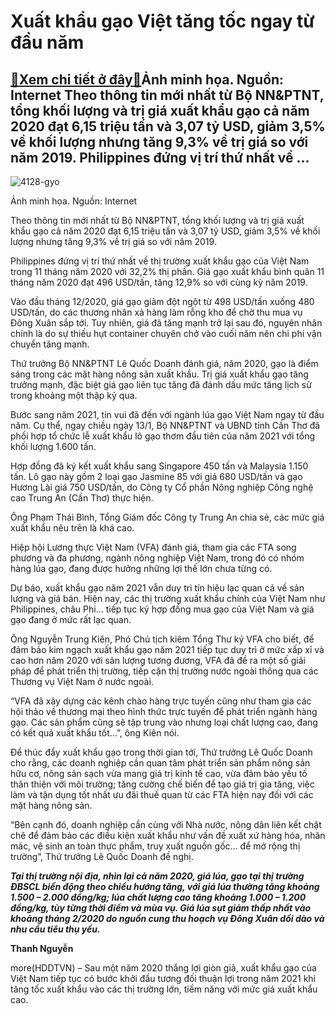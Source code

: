 Xuất khẩu gạo Việt tăng tốc ngay từ đầu năm
===========================================

[:gift:Xem chi tiết ở đây:gift:](https://hddtvn.com/xuat-khau-gao-viet-tang-toc-ngay-tu-dau-nam/)Ảnh minh họa. Nguồn: Internet Theo thông tin mới nhất từ Bộ NN&PTNT, tổng khối lượng và trị giá xuất khẩu gạo cả năm 2020 đạt 6,15 triệu tấn và 3,07 tỷ USD, giảm 3,5% về khối lượng nhưng tăng 9,3% về trị giá so với năm 2019. Philippines đứng vị trí thứ nhất về …
----------------------------------------------------------------------------------------------------------------------------------------------------------------------------------------------------------------------------------------------------------------------





![4128-gyo](https://hddtvn.com/wp-content/uploads/2021/01/4128_gYo.jpg "Xuất khẩu gạo Việt tăng tốc ngay từ đầu năm")


Ảnh minh họa. Nguồn: Internet



Theo thông tin mới nhất từ Bộ NN&PTNT, tổng khối lượng và trị giá xuất khẩu gạo cả năm 2020 đạt 6,15 triệu tấn và 3,07 tỷ USD, giảm 3,5% về khối lượng nhưng tăng 9,3% về trị giá so với năm 2019.


Philippines đứng vị trí thứ nhất về thị trường xuất khẩu gạo của Việt Nam trong 11 tháng năm 2020 với 32,2% thị phần. Giá gạo xuất khẩu bình quân 11 tháng năm 2020 đạt 496 USD/tấn, tăng 12,9% so với cùng kỳ năm 2019.


Vào đầu tháng 12/2020, giá gạo giảm đột ngột từ 498 USD/tấn xuống 480 USD/tấn, do các thương nhân xả hàng làm rỗng kho để chờ thu mua vụ Đông Xuân sắp tới. Tuy nhiên, giá đã tăng mạnh trở lại sau đó, nguyên nhân chính là do sự thiếu hụt container chuyên chở vào cuối năm nên chi phí vận chuyển tăng mạnh.


Thứ trưởng Bộ NN&PTNT Lê Quốc Doanh đánh giá, năm 2020, gạo là điểm sáng trong các mặt hàng nông sản xuất khẩu. Trị giá xuất khẩu gạo tăng trưởng mạnh, đặc biệt giá gạo liên tục tăng đã đánh dấu mức tăng lịch sử trong khoảng một thập kỷ qua.


Bước sang năm 2021, tin vui đã đến với ngành lúa gạo Việt Nam ngay từ đầu năm. Cụ thể, ngay chiều ngày 13/1, Bộ NN&PTNT và UBND tỉnh Cần Thơ đã phối hợp tổ chức lễ xuất khẩu lô gạo thơm đầu tiên của năm 2021 với tổng khối lượng 1.600 tấn.


Hợp đồng đã ký kết xuất khẩu sang Singapore 450 tấn và Malaysia 1.150 tấn. Lô gạo này gồm 2 loại gạo Jasmine 85 với giá 680 USD/tấn và gạo Hương Lài giá 750 USD/tấn, do Công ty Cổ phần Nông nghiệp Công nghệ cao Trung An (Cần Thơ) thực hiện.


Ông Phạm Thái Bình, Tổng Giám đốc Công ty Trung An chia sẻ, các mức giá xuất khẩu nêu trên là khá cao.


Hiệp hội Lương thực Việt Nam (VFA) đánh giá, tham gia các FTA song phương và đa phương, ngành nông nghiệp Việt Nam, trong đó có nhóm hàng lúa gạo, đang được hưởng những lợi thế lớn chưa từng có.


Dự báo, xuất khẩu gạo năm 2021 vẫn duy trì tín hiệu lạc quan cả về sản lượng và giá bán. Hiện nay, các thị trường xuất khẩu chính của Việt Nam như Philippines, châu Phi… tiếp tục ký hợp đồng mua gạo của Việt Nam và giá gạo đang ở mức rất lạc quan.


Ông Nguyễn Trung Kiên, Phó Chủ tịch kiêm Tổng Thư ký VFA cho biết, để đảm bảo kim ngạch xuất khẩu gạo năm 2021 tiếp tục duy trì ở mức xấp xỉ và cao hơn năm 2020 với sản lượng tương đương, VFA đã đề ra một số giải pháp để phát triển thị trường, tiếp cận thị trường nước ngoài thông qua các Thương vụ Việt Nam ở nước ngoài.


“VFA đã xây dựng các kênh chào hàng trực tuyến cũng như tham gia các hội thảo về thương mại theo hình thức trực tuyến để phát triển ngành hàng gạo. Các sản phẩm cũng sẽ tập trung vào nhưng loại chất lượng cao, đang có kết quả xuất khẩu tốt…”, ông Kiên nói.


Để thúc đẩy xuất khẩu gạo trong thời gian tới, Thứ trưởng Lê Quốc Doanh cho rằng, các doanh nghiệp cần quan tâm phát triển sản phẩm nông sản hữu cơ, nông sản sạch vừa mang giá trị kinh tế cao, vừa đảm bảo yếu tố thân thiện với môi trường; tăng cường chế biến để tạo giá trị gia tăng, việc làm và tận dụng tốt nhất ưu đãi thuế quan từ các FTA hiện nay đối với các mặt hàng nông sản.


“Bên cạnh đó, doanh nghiệp cần cùng với Nhà nước, nông dân liên kết chặt chẽ để đảm bảo các điều kiện xuất khẩu như vấn đề xuất xứ hàng hóa, nhãn mác, vệ sinh an toàn thực phẩm, truy xuất nguồn gốc… để mở rộng thị trường”, Thứ trưởng Lê Quốc Doanh đề nghị.





***Tại thị trường nội địa, nhìn lại cả năm 2020, giá lúa, gạo tại thị trường ĐBSCL biến động theo chiều hướng tăng, với giá lúa thường tăng khoảng 1.500 – 2.000 đồng/kg; lúa chất lượng cao tăng khoảng 1.000 – 1.200 đồng/kg, tùy từng thời điểm và mùa vụ. Giá lúa sụt giảm thấp nhất vào khoảng tháng 2/2020 do nguồn cung thu hoạch vụ Đông Xuân dồi dào và nhu cầu tiêu thụ yếu.*** 




**Thanh Nguyễn**



more(HDDTVN) – Sau một năm 2020 thắng lợi giòn giã, xuất khẩu gạo của Việt Nam tiếp tục có bước khởi đầu tương đối thuận lợi trong năm 2021 khi tăng tốc xuất khẩu vào các thị trường lớn, tiềm năng với mức giá xuất khẩu cao.


